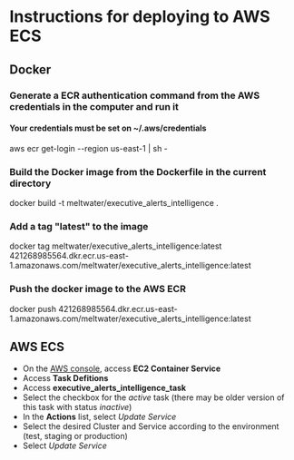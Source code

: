 Instructions for deploying to AWS ECS
=============================

Docker
------

### Generate a ECR authentication command from the AWS credentials in the computer and run it
#### Your credentials must be set on ~/.aws/credentials

aws ecr get-login --region us-east-1 | sh -

### Build the Docker image from the Dockerfile in the current directory
docker build -t meltwater/executive_alerts_intelligence .

### Add a tag "latest" to the image
docker tag meltwater/executive_alerts_intelligence:latest 421268985564.dkr.ecr.us-east-1.amazonaws.com/meltwater/executive_alerts_intelligence:latest

### Push the docker image to the AWS ECR
docker push 421268985564.dkr.ecr.us-east-1.amazonaws.com/meltwater/executive_alerts_intelligence:latest

AWS ECS
-------

* On the [AWS console](http://aws.amazon.com), access **EC2 Container Service**
* Access **Task Defitions**
* Access **executive_alerts_intelligence_task**
* Select the checkbox for the *active* task (there may be older version of this task with status *inactive*)
* In the **Actions** list, select *Update Service*
* Select the desired Cluster and Service according to the environment (test, staging or production)
* Select *Update Service*

